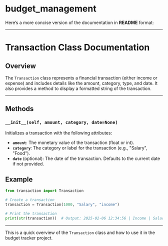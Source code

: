 # budget_management

Here’s a more concise version of the documentation in **README** format:

---

# Transaction Class Documentation

## Overview
The `Transaction` class represents a financial transaction (either income or expense) and includes details like the amount, category, type, and date. It also provides a method to display a formatted string of the transaction.

---

## Methods

### `__init__(self, amount, category, date=None)`
Initializes a transaction with the following attributes:
- **`amount`**: The monetary value of the transaction (float or int).
- **`category`**: The category or label for the transaction (e.g., "Salary", "Food").
- **`date`** (optional): The date of the transaction. Defaults to the current date if not provided.


## Example

```python
from transaction import Transaction

# Create a transaction
transaction = Transaction(1000, "Salary", "income")

# Print the transaction
print(str(transaction))  # Output: 2025-02-06 12:34:56 | Income | Salary | $1000.00
```

---

This is a quick overview of the `Transaction` class and how to use it in the budget tracker project.